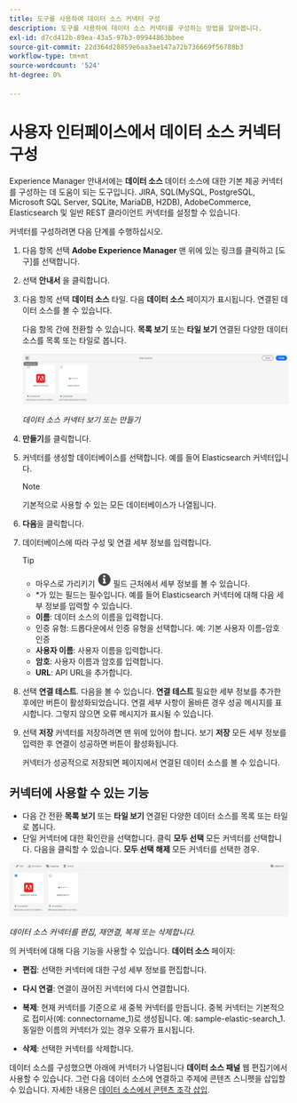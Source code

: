 ```yaml
---
title: 도구를 사용하여 데이터 소스 커넥터 구성
description: 도구를 사용하여 데이터 소스 커넥터를 구성하는 방법을 알아봅니다.
exl-id: d7cd412b-89ea-43a5-97b3-09944863bbee
source-git-commit: 22d364d28859e6aa3ae147a72b736669f56788b3
workflow-type: tm+mt
source-wordcount: '524'
ht-degree: 0%

---
```


# 사용자 인터페이스에서 데이터 소스 커넥터 구성

Experience Manager 안내서에는 **데이터 소스** 데이터 소스에 대한 기본 제공 커넥터를 구성하는 데 도움이 되는 도구입니다. JIRA, SQL(MySQL, PostgreSQL, Microsoft SQL Server, SQLite, MariaDB, H2DB), AdobeCommerce, Elasticsearch 및 일반 REST 클라이언트 커넥터를 설정할 수 있습니다.

커넥터를 구성하려면 다음 단계를 수행하십시오.

1. 다음 항목 선택 **Adobe Experience Manager** 맨 위에 있는 링크를 클릭하고 [도구]를 선택합니다.
1. 선택 **안내서** 을 클릭합니다.
1. 다음 항목 선택 **데이터 소스** 타일. 다음 **데이터 소스** 페이지가 표시됩니다. 연결된 데이터 소스를 볼 수 있습니다.

   다음 항목 간에 전환할 수 있습니다. **목록 보기** 또는 **타일 보기** 연결된 다양한 데이터 소스를 목록 또는 타일로 봅니다.

   <img src="./assets/data-sources-create-window.png" alt= "데이터 소스 페이지에 나열된 데이터 소스" width="800">

   *데이터 소스 커넥터 보기 또는 만들기*
1. **만들기**&#x200B;를 클릭합니다.
1. 커넥터를 생성할 데이터베이스를 선택합니다. 예를 들어 Elasticsearch 커넥터입니다.
   >[!NOTE]
   >
   >기본적으로 사용할 수 있는 모든 데이터베이스가 나열됩니다.

1. **다음**&#x200B;을 클릭합니다.
1. 데이터베이스에 따라 구성 및 연결 세부 정보를 입력합니다.

   >[!TIP]
   >* 마우스로 가리키기 <img src="./assets/info-details.svg" alt= "정보 아이콘" width="25"> 필드 근처에서 세부 정보를 볼 수 있습니다.
   > * *가 있는 필드는 필수입니다. 예를 들어 Elasticsearch 커넥터에 대해 다음 세부 정보를 입력할 수 있습니다.

   * **이름**: 데이터 소스의 이름을 입력합니다.
   * 인증 유형: 드롭다운에서 인증 유형을 선택합니다. 예: 기본 사용자 이름-암호 인증
   * **사용자 이름**: 사용자 이름을 입력합니다.
   * **암호**: 사용자 이름과 암호를 입력합니다.
   * **URL**: API URL을 추가합니다.

1. 선택 **연결 테스트**. 다음을 볼 수 있습니다. **연결 테스트** 필요한 세부 정보를 추가한 후에만 버튼이 활성화되었습니다. 연결 세부 사항이 올바른 경우 성공 메시지를 표시합니다. 그렇지 않으면 오류 메시지가 표시될 수 있습니다.



1. 선택 **저장** 커넥터를 저장하려면 맨 위에 있어야 합니다.     보기 **저장** 모든 세부 정보를 입력한 후 연결이 성공하면 버튼이 활성화됩니다.


   커넥터가 성공적으로 저장되면 페이지에서 연결된 데이터 소스를 볼 수 있습니다.

## 커넥터에 사용할 수 있는 기능

* 다음 간 전환 **목록 보기** 또는 **타일 보기**  연결된 다양한 데이터 소스를 목록 또는 타일로 봅니다.
* 단일 커넥터에 대한 확인란을 선택합니다. 클릭 **모두 선택** 모든 커넥터를 선택합니다. 다음을 클릭할 수 있습니다. **모두 선택 해제** 모든 커넥터를 선택한 경우.

<img src="./assets/data-sources-features.png" alt= "데이터 소스 페이지의 데이터 소스 기능" width="800">

*데이터 소스 커넥터를 편집, 재연결, 복제 또는 삭제합니다.*

의 커넥터에 대해 다음 기능을 사용할 수 있습니다. **데이터 소스** 페이지:

* **편집**: 선택한 커넥터에 대한 구성 세부 정보를 편집합니다.

* **다시 연결**: 연결이 끊어진 커넥터에 다시 연결합니다.

* **복제**: 현재 커넥터를 기준으로 새 중복 커넥터를 만듭니다. 중복 커넥터는 기본적으로 접미사(예: connectorname_1)로 생성됩니다. 예: sample-elastic-search_1.
동일한 이름의 커넥터가 있는 경우 오류가 표시됩니다.

* **삭제**: 선택한 커넥터를 삭제합니다.


데이터 소스를 구성했으면 아래에 커넥터가 나열됩니다 **데이터 소스 패널** 웹 편집기에서 사용할 수 있습니다. 그런 다음 데이터 소스에 연결하고 주제에 콘텐츠 스니펫을 삽입할 수 있습니다. 자세한 내용은 [데이터 소스에서 콘텐츠 조각 삽입](../user-guide/web-editor-content-snippet.md).
